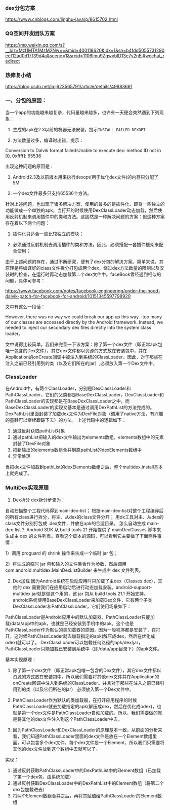 
### dex分包方案

https://www.cnblogs.com/linghu-java/p/8615702.html

### QQ空间开发团队方案

https://mp.weixin.qq.com/s?__biz=MzI1MTA1MzM2Nw==&mid=400118620&idx=1&sn=b4fdd5055731290eef12ad0d17f39d4a&scene=1&srcid=1106Imu9ZgwybID13e7y2nEi#wechat_redirect

### 热修复小结
https://blog.csdn.net/lmj623565791/article/details/49883661

### 一、分包的原因：

 当一个app的功能越来越复杂，代码量越来越多，也许有一天便会突然遇到下列现象：

1. 生成的apk在2.3以前的机器无法安装，提示`INSTALL_FAILED_DEXOPT`

2. 方法数量过多，编译时出错，提示：

Conversion to Dalvik format failed:Unable to execute dex: method ID not in [0, 0xffff]: 65536  

 

出现这种问题的原因是：

1. Android2.3及以前版本用来执行dexopt(用于优化dex文件)的内存只分配了5M

2. 一个dex文件最多只支持65536个方法。

 

针对上述问题，也出现了诸多解决方案，使用的最多的是插件化，即将一些独立的功能做成一个单独的apk，当打开的时候使用DexClassLoader动态加载，然后使用反射机制来调用插件中的类和方法。这固然是一种解决问题的方案：但这种方案存在着以下两个问题：

1. 插件化只适合一些比较独立的模块；

2. 必须通过反射机制去调用插件的类和方法，因此，必须搭配一套插件框架来配合使用；

 

由于上述问题的存在，通过不断研究，便有了dex分包的解决方案。简单来说，其原理是将编译好的class文件拆分打包成两个dex，绕过dex方法数量的限制以及安装时的检查，在运行时再动态加载第二个dex文件中。faceBook曾经遇到相似的问题，具体可参考：

 

https://www.facebook.com/notes/facebook-engineering/under-the-hood-dalvik-patch-for-facebook-for-android/10151345597798920

文中有这么一段话：

However, there was no way we could break our app up this way--too many of our classes are accessed directly by the Android framework. Instead, we needed to inject our secondary dex files directly into the system class loader。

文中说得比较简单，我们来完善一下该方案：除了第一个dex文件（即正常apk包唯一包含的Dex文件），其它dex文件都以资源的方式放在安装包中，并在Application的onCreate回调中被注入到系统的ClassLoader。因此，对于那些在注入之前已经引用到的类（以及它们所在的jar）,必须放入第一个Dex文件中。

### ClassLoader

在Android中，有两个ClassLoader，分别是DexClassLoader和PathClassLoader，它们的父类都是BaseDexClassLoader，DexClassLoader和PathClassLoader的实现都是在BaseDexClassLoader之中，而BaseDexClassLoader的实现又基本是通过调用DexPathList的方法完成的。DexPathList里面封装了加载dex文件为DexFile对象（调用了native方法，有兴趣的童鞋可以继续跟踪下去）的方法。 
上述代码中的逻辑如下：

1. 通过反射获取pathList对象
2. 通过pathList把输入的dex文件输出为elements数组，elements数组中的元素封装了DexFile对象
3. 把新输出的elements数组合并到原pathList的dexElements数组中
4. 异常处理

当把dex文件加载到pathList的dexElements数组之后，整个multidex.install基本上就完成了。

### MultiDex实现原理

1. Dex拆分
dex拆分步骤为：

自动扫描整个工程代码得到main-dex-list；
根据main-dex-list对整个工程编译后的所有class进行拆分，将主、从dex的class文件分开；
用dx工具对主、从dex的class文件分别打包成 .dex文件，并放在apk的合适目录。
怎么自动生成 main-dex-list？ Android SDK 从 build tools 21 开始提供了 mainDexClasses 脚本来生成主 dex 的文件列表。查看这个脚本的源码，可以看到它主要做了下面两件事情：

1）调用 proguard 的 shrink 操作来生成一个临时 jar 包；

2）将生成的临时 jar 包和输入的文件集合作为参数，然后调用com.android.multidex.MainDexListBuilder 来生成主 dex 文件列表。

2. Dex加载
因为Android系统在启动应用时只加载了主dex（Classes.dex），其他的 dex 需要我们在应用启动后进行动态加载安装。android-support-multidex.jar就是做这个用的，该 jar 包从 build tools 21.1 开始支持。
android系统使用BaseDexClassLoader来加载Dex文件，它有两个子类DexClassLoader和PathClassLoader，它们使用场景如下：

PathClassLoader是Android应用中的默认加载器，PathClassLoader只能加载/data/app中的apk，也就是已经安装到手机中的apk。这个也是PathClassLoader作为默认的类加载器的原因，因为一般程序都是安装了，在打开，这时候PathClassLoader就去加载指定的apk(解压成dex，然后在优化成odex)就可以了。
DexClassLoader可以加载任何路径的apk/dex/jar，PathClassLoader只能加载已安装到系统中（即/data/app目录下）的apk文件。

基本实现原理：

1. 除了第一个dex文件（即正常apk包唯一包含的Dex文件），其它dex文件都以资源的方式放在安装包中。所以我们需要将其他dex文件并在Application的onCreate回调中注入到系统的ClassLoader。并且对于那些在注入之前已经引用到的类（以及它们所在的jar）,必须放入第一个Dex文件中。

2. PathClassLoader作为默认的类加载器，在打开应用程序的时候PathClassLoader就去加载指定的apk(解压成dex，然后在优化成odex)，也就是第一个dex文件是PathClassLoader自动加载的。所以，我们需要做的就是将其他的dex文件注入到这个PathClassLoader中去。

3. 因为PathClassLoader和DexClassLoader的原理基本一致，从前面的分析来看，我们知道PathClassLoader里面的dex文件是放在一个Element数组里面，可以包含多个dex文件，每个dex文件是一个Element，所以我们只需要将其他的dex文件放到这个数组中去就可以了。

实现：

1. 通过反射获取PathClassLoader中的DexPathList中的Element数组（已加载了第一个dex包，由系统加载）
2. 通过反射获取DexClassLoader中的DexPathList中的Element数组（将第二个dex包加载进去）
3. 将两个Element数组合并之后，再将其赋值给PathClassLoader的Element数组